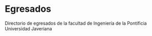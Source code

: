 Egresados
=========

Directorio de egresados de la facultad de Ingeniería de la
Pontificia Universidad Javeriana
